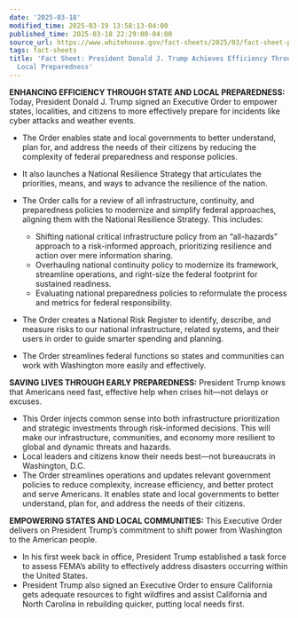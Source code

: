 ```yaml
---
date: '2025-03-18'
modified_time: 2025-03-19 13:58:13-04:00
published_time: 2025-03-18 22:29:00-04:00
source_url: https://www.whitehouse.gov/fact-sheets/2025/03/fact-sheet-president-donald-j-trump-achieves-efficiency-through-state-and-local-preparedness/
tags: fact-sheets
title: 'Fact Sheet: President Donald J. Trump Achieves Efficiency Through State and
  Local Preparedness'
---
```

 
**ENHANCING EFFICIENCY THROUGH STATE AND LOCAL PREPAREDNESS:** Today,
President Donald J. Trump signed an Executive Order to empower states,
localities, and citizens to more effectively prepare for incidents like
cyber attacks and weather events.

-   The Order enables state and local governments to better understand,
    plan for, and address the needs of their citizens by reducing the
    complexity of federal preparedness and response policies.
-   It also launches a National Resilience Strategy that articulates the
    priorities, means, and ways to advance the resilience of the nation.
-   The Order calls for a review of all infrastructure, continuity, and
    preparedness policies to modernize and simplify federal approaches,
    aligning them with the National Resilience Strategy. This includes:
    -   Shifting national critical infrastructure policy from an
        “all-hazards” approach to a risk-informed approach, prioritizing
        resilience and action over mere information sharing. 

    <!-- -->

    -   Overhauling national continuity policy to modernize its
        framework, streamline operations, and right-size the federal
        footprint for sustained readiness.

    <!-- -->

    -   Evaluating national preparedness policies to reformulate the
        process and metrics for federal responsibility.
-   The Order creates a National Risk Register to identify, describe,
    and measure risks to our national infrastructure, related systems,
    and their users in order to guide smarter spending and planning.
-   The Order streamlines federal functions so states and communities
    can work with Washington more easily and effectively.

**SAVING LIVES THROUGH EARLY PREPAREDNESS:** President Trump knows that
Americans need fast, effective help when crises hit—not delays or
excuses.

-   This Order injects common sense into both infrastructure
    prioritization and strategic investments through risk-informed
    decisions. This will make our infrastructure, communities, and
    economy more resilient to global and dynamic threats and hazards.
-   Local leaders and citizens know their needs best—not bureaucrats in
    Washington, D.C.
-   The Order streamlines operations and updates relevant government
    policies to reduce complexity, increase efficiency, and better
    protect and serve Americans. It enables state and local governments
    to better understand, plan for, and address the needs of their
    citizens.

**EMPOWERING STATES AND LOCAL COMMUNITIES:** This Executive Order
delivers on President Trump’s commitment to shift power from Washington
to the American people.

-   In his first week back in office, President Trump established a task
    force to assess FEMA’s ability to effectively address disasters
    occurring within the United States.
-   President Trump also signed an Executive Order to ensure California
    gets adequate resources to fight wildfires and assist California and
    North Carolina in rebuilding quicker, putting local needs first.
